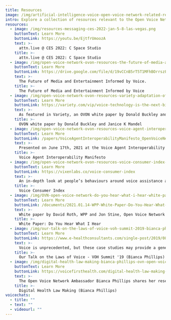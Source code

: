 ```yaml
---
title: Resources
image: /img/artificial-intelligence-voice-open-voice-network-related-resources_optimized.jpg
intro: Explore a collection of resources relevant to the Open Voice Network's mission and work.
resources:
  - image: /img/resources-messaging-ces-2022-jan-5-8-las-vegas.png
    buttonText: Learn More
    buttonLink: https://youtu.be/EjtfrUmoozA
    text: >-
      attn.live @ CES 2022: C Space Studio
    title: >-
      attn.live @ CES 2022: C Space Studio
  - image: /img/open-voice-network-ovon-resources-the-future-of-media-and-entertainment-informed-by-voice-by-donald-buckley-and-janice-k-mandel.png
    buttonText: Learn More
    buttonLink: https://drive.google.com/file/d/19vCCnB5rT5T1MFhBOrrszFhjrqJDhbZ6/view?usp=sharing
    text: >-
      The Future of Media and Entertainment Informed by Voice.
    title: >-
      The Future of Media and Entertainment Informed by Voice
  - image: /img/open-voice-network-ovon-resources-variety-adaptation-of-ovon-media-and-entertainment-white-paper.png
    buttonText: Learn More
    buttonLink: https://variety.com/vip/voice-technology-is-the-next-big-thing-in-media-and-entertainment-1235031704/
    text: >-
      As featured in Variety, an OVON white paper by Donald Buckley and Janice K Mandel.
    title: >-
      OVON white paper by Donald Buckley and Janice K Mandel
  - image: /img/open-voice-network-ovon-resources-voice-agent-interoperability-manifesto-voice-for-everyone.png
    buttonText: Learn More
    buttonLink: /papers/VoiceAgentInteroperabilityManifesto_OpenVoiceNetwork.pdf
    text: >-
      Presented on June 17th, 2021 at the Voice Agent Interoperability Workshop of the Open Voice Network.
    title: >-
      Voice Agent Interoperability Manifesto
  - image: /img/open-voice-network-ovon-resources-voice-consumer-index-2021-vixen-labs-research.png
    buttonText: Learn More
    buttonLink: https://vixenlabs.co/voice-consumer-index
    text: >-
      An in-depth look at people’s behaviours around voice assistance across the US, UK and Germany.
    title: >-
      Voice Consumer Index
  - image: /img/OVN-open-voice-network-do-you-hear-what-i-hear-white-paper.png
    buttonText: Learn More
    buttonLink: /documents/2021.01.14-WPP-White-Paper-Do-You-Hear-What-I-Hear.pdf
    text: >-
      White paper by David Roth, WPP and Jon Stine, Open Voice Network
    title: >-
      White Paper: Do You Hear What I Hear
  - image: /img/our-talk-on-the-laws-of-voice-voh-summit-2019-bianca-phillips-ovn-open-voice-network.png
    buttonText: Learn More
    buttonLink: https://www.e-healthconsultants.com/single-post/2019/08/25/our-talk-on-the-laws-of-voice-at-the-voh-summit-a-recap
    text: >-
      Voice is unprecedented, but these case studies may provide a general guideline to law making. 
    title: >-
      Our Talk on the Laws of Voice - VOH Summit '19 (Bianca Phillips)
  - image: /img/digital-health-law-making-bianca-phillips-ovn-open-voice-network.png
    buttonText: Learn More
    buttonLink: https://voicefirsthealth.com/digital-health-law-making-with-bianca-phillips-2/
    text: >-
      The Open Voice Network Ambassador Bianca Phillips shares her research on the Voice First Health Podcast. 
    title: >-
      Digital Health Law Making (Bianca Phillips)
voicechats:
  - title: ""
  - text: ""
  - videourl: ""
---
```


